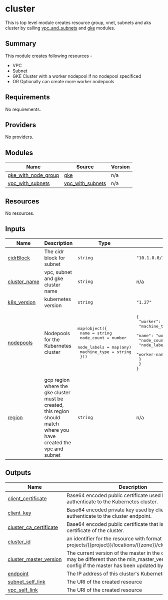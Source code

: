 # cluster

This is top level module creates resource group, vnet, subnets and aks cluster by calling [vpc_and_subnets](../modules/vpc_and_subnets/README.md) and [gke](../modules/gke/README.md) modules.

## Summary

This module creates following resources -
- VPC
- Subnet
- GKE Cluster with a worker nodepool if no nodepool specificed
- OR Optionally can create more worker nodepools

## Requirements

No requirements.

## Providers

No providers.

## Modules

| Name | Source | Version |
|------|--------|---------|
| <a name="module_gke_with_node_group"></a> [gke\_with\_node\_group](#module\_gke\_with\_node\_group) | [gke](../modules/gke) | n/a |
| <a name="module_vpc_with_subnets"></a> [vpc\_with\_subnets](#module\_vpc\_with\_subnets) | [vpc_with_subnets](../modules/vpc_and_subnets) | n/a |

## Resources

No resources.

## Inputs

| Name | Description | Type | Default | Required |
|------|-------------|------|---------|:--------:|
| <a name="input_cidrBlock"></a> [cidrBlock](#input\_cidrBlock) | The cidr block for subnet | `string` | `"10.1.0.0/16"` | no |
| <a name="input_cluster_name"></a> [cluster\_name](#input\_cluster\_name) | vpc, subnet and gke cluster name | `string` | n/a | yes |
| <a name="input_k8s_version"></a> [k8s\_version](#input\_k8s\_version) | kubernetes version | `string` | `"1.27"` | no |
| <a name="input_nodepools"></a> [nodepools](#input\_nodepools) | Nodepools for the Kubernetes cluster | <pre>map(object({<br>    name         = string<br>    node_count   = number<br>    node_labels  = map(any)<br>    machine_type = string<br>  }))</pre> | <pre>{<br>  "worker": {<br>    "machine_type": "n1-standard-1",<br>    "name": "worker",<br>    "node_count": 1,<br>    "node_labels": {<br>      "worker-name": "worker"<br>    }<br>  }<br>}</pre> | no |
| <a name="input_region"></a> [region](#input\_region) | gcp region where the gke cluster must be created, this region should match where you have created the vpc and subnet | `string` | n/a | yes |

## Outputs

| Name | Description |
|------|-------------|
| <a name="output_client_certificate"></a> [client\_certificate](#output\_client\_certificate) | Base64 encoded public certificate used by clients to authenticate to the Kubernetes cluster. |
| <a name="output_client_key"></a> [client\_key](#output\_client\_key) | Base64 encoded private key used by clients to authenticate to the cluster endpoint. |
| <a name="output_cluster_ca_certificate"></a> [cluster\_ca\_certificate](#output\_cluster\_ca\_certificate) | Base64 encoded public certificate that is the root certificate of the cluster. |
| <a name="output_cluster_id"></a> [cluster\_id](#output\_cluster\_id) | an identifier for the resource with format projects/{{project}}/locations/{{zone}}/clusters/{{name}} |
| <a name="output_cluster_master_version"></a> [cluster\_master\_version](#output\_cluster\_master\_version) | The current version of the master in the cluster. This may be different than the min\_master\_version set in the config if the master has been updated by GKE. |
| <a name="output_endpoint"></a> [endpoint](#output\_endpoint) | The IP address of this cluster's Kubernetes master. |
| <a name="output_subnet_self_link"></a> [subnet\_self\_link](#output\_subnet\_self\_link) | The URI of the created resource |
| <a name="output_vpc_self_link"></a> [vpc\_self\_link](#output\_vpc\_self\_link) | The URI of the created resource |
